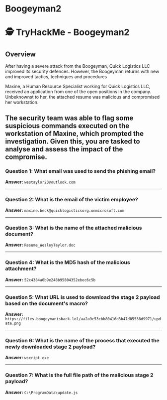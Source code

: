 # Boogeyman2
# 🕵️ TryHackMe - Boogeyman2

## Overview

After having a severe attack from the Boogeyman, Quick Logistics LLC improved its security defences. However, the Boogeyman returns with new and improved tactics, techniques and procedures

Maxine, a Human Resource Specialist working for Quick Logistics LLC, received an application from one of the open positions in the company. Unbeknownst to her, the attached resume was malicious and compromised her workstation.

The security team was able to flag some suspicious commands executed on the workstation of Maxine, which prompted the investigation. Given this, you are tasked to analyse and assess the impact of the compromise.
---

### Question 1: What email was used to send the phishing email?

**Answer:** `westaylor23@outlook.com`

---

### Question 2: What is the email of the victim employee?

**Answer:** `maxine.beck@quicklogisticsorg.onmicrosoft.com`

---

### Question 3: What is the name of the attached malicious document?

**Answer:** `Resume_WesleyTaylor.doc`

---

### Question 4: What is the MD5 hash of the malicious attachment?

**Answer:** `52c4384a0b9e248b95804352ebec6c5b`

---

### Question 5: What URL is used to download the stage 2 payload based on the document's macro?

**Answer:** `https://files.boogeymanisback.lol/aa2a9c53cbb80416d3b47d85538d9971/update.png`

---

### Question 6: What is the name of the process that executed the newly downloaded stage 2 payload?

**Answer:** `wscript.exe`

---

### Question 7: What is the full file path of the malicious stage 2 payload?

**Answer:** `C:\ProgramData\update.js`

